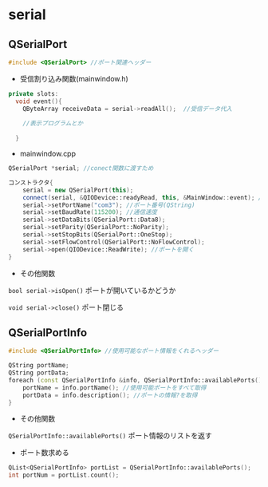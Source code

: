 # serial
## QSerialPort
```cpp
#include <QSerialPort> //ポート関連ヘッダー
```

- 受信割り込み関数(mainwindow.h)
```cpp
private slots:
  void event(){
    QByteArray receiveData = serial->readAll();  //受信データ代入
    
    //表示プログラムとか
    
  }
```

- mainwindow.cpp
```cpp
QSerialPort *serial; //conect関数に渡すため

コンストラクタ{
    serial = new QSerialPort(this);
    connect(serial, &QIODevice::readyRead, this, &MainWindow::event); //関数設定
    serial->setPortName("com3"); //ポート番号(QString)
    serial->setBaudRate(115200); //通信速度
    serial->setDataBits(QSerialPort::Data8);
    serial->setParity(QSerialPort::NoParity);
    serial->setStopBits(QSerialPort::OneStop);
    serial->setFlowControl(QSerialPort::NoFlowControl);
    serial->open(QIODevice::ReadWrite); //ポートを開く
}
```
- その他関数

`bool serial->isOpen()` ポートが開いているかどうか

`void serial->close()` ポート閉じる


## QSerialPortInfo
```cpp
#include <QSerialPortInfo> //使用可能なポート情報をくれるヘッダー
```

```cpp
QString portName;
QString portData;
foreach (const QSerialPortInfo &info, QSerialPortInfo::availablePorts()){
    portName = info.portName(); //使用可能ポートをすべて取得
    portData = info.description(); //ポートの情報?を取得
}
```
- その他関数

`QSerialPortInfo::availablePorts()` ポート情報のリストを返す

- ポート数求める
```cpp
QList<QSerialPortInfo> portList = QSerialPortInfo::availablePorts();
int portNum = portList.count();
```

